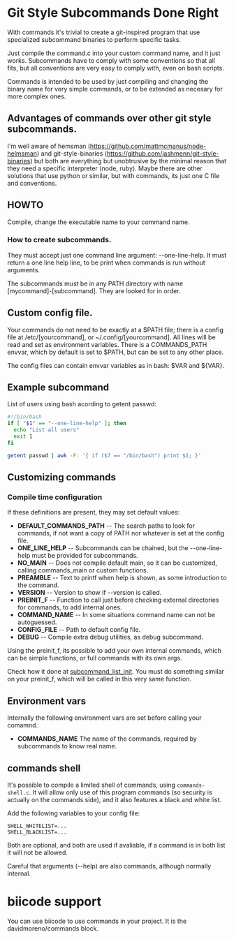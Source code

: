 # Git Style Subcommands Done Right

With commands it's trivial to create a git-inspired 
program that use specialized subcommand binaries to perform specific tasks.

Just compile the command.c into your custom command name, and it just works. 
Subcommands have to comply with some conventions so that all fits, but all 
conventions are very easy to comply with, even on bash scripts.

Commands is intended to be used by just compiling and changing the binary name 
for very simple commands, or to be extended as necesary for more complex ones.

## Advantages of commands over other git style subcommands.

I'm well aware of hemsman (https://github.com/mattmcmanus/node-helmsman) 
and git-style-binaries (https://github.com/jashmenn/git-style-binaries) but both
are everything but unobtrusive by the minimal reason that they need a specific
interpreter (node, ruby). Maybe there are other solutions that use python
or similar, but with commands, its just one C file and conventions.

## HOWTO

Compile, change the executable name to your command name.

### How to create subcommands.

They must accept just one command line argument: --one-line-help. It must return a 
one line help line, to be print when commands is run without arguments. 

The subcommands must be in any PATH directory with name [mycommand]-[subcommand]. 
They are looked for in order.

## Custom config file.

Your commands do not need to be exactly at a $PATH file; there is a config file 
at /etc/[yourcommand], or ~/.config/[yourcommand]. All lines will be read and set as 
environment variables. There is a COMMANDS_PATH envvar, which by default is set to 
$PATH, but can be set to any other place.

The config files can contain envvar variables as in bash: $VAR and ${VAR}.

## Example subcommand

List of users using bash acording to getent passwd:

```bash
#!/bin/bash
if [ "$1" == "--one-line-help" ]; then
  echo "List all users"
  exit 1
fi

getent passwd | awk -F: '{ if ($7 == "/bin/bash") print $1; }'
```

## Customizing commands

### Compile time configuration

If these definitions are present, they may set default values:

* **DEFAULT_COMMANDS_PATH** -- The search paths to look for commands, if not want a copy 
  of PATH nor whatever is set at the config file.
* **ONE_LINE_HELP** -- Subcommands can be chained, but the --one-line-help must be 
  provided for subcommands.
* **NO_MAIN**  -- Does not compile default main, so it can be customized, calling commands_main or custom functions.
* **PREAMBLE** -- Text to printf when help is shown, as some introduction to the command.
* **VERSION**  -- Version to show if --version is called. 
* **PREINIT_F** -- Function to call just before checking external directories for commands, to add internal ones.
* **COMMAND_NAME**  -- In some situations command name can not be autoguessed.
* **CONFIG_FILE**   -- Path to default config file.
* **DEBUG**    -- Compile extra debug utilities, as debug subcommand.

Using the preinit_f, its possible to add your own internal commands, which can be simple functions, or 
full commands with its own args. 

Check how it done at [subcommand_list_init](https://github.com/davidmoreno/commands/blob/master/commands.c#L120). 
You must do something similar on your preinit_f, which will be called in this very same function.

## Environment vars

Internally the following environment vars are set before calling your comamnd.

* **COMMANDS_NAME** The name of the commands, required by subcommands to know real name.

## commands shell

It's possible to compile a limited shell of commands, using `commands-shell.c`. It will allow only use
of this program commands (so security is actually on the commands side), and it also features a black
and white list.

Add the following variables to your config file:

```
SHELL_WHITELIST=...
SHELL_BLACKLIST=...
```

Both are optional, and both are used if avaliable, if a command is in both list it will not be allowed.

Careful that arguments (--help) are also commands, although normally internal.

# biicode support

You can use biicode to use commands in your project. It is the davidmoreno/commands block.
